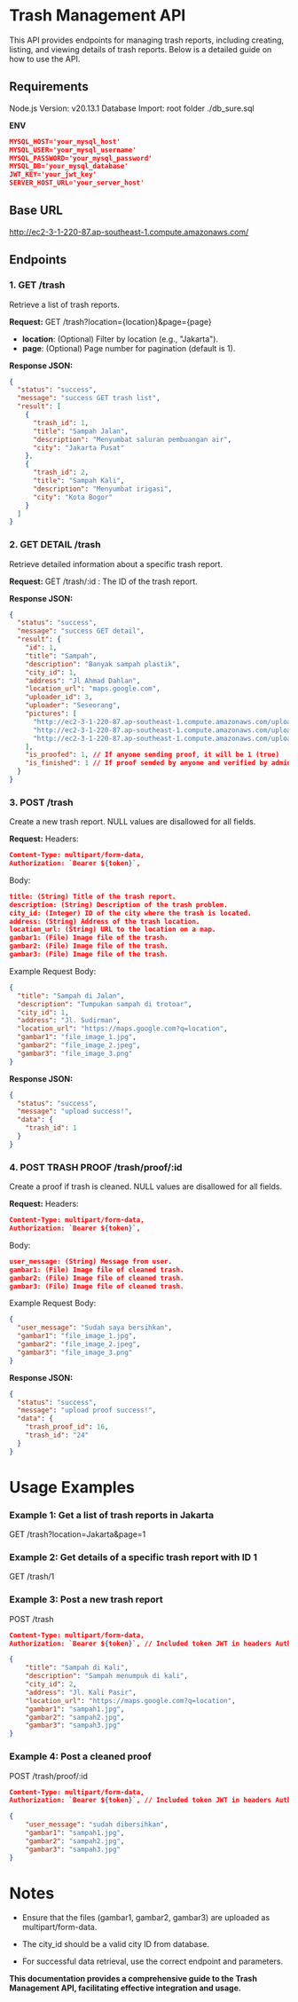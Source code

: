 # Trash Management API

This API provides endpoints for managing trash reports, including creating, listing, and viewing details of trash reports. Below is a detailed guide on how to use the API.

## Requirements

Node.js Version: v20.13.1
Database Import: root folder ./db_sure.sql

**ENV**

```json
MYSQL_HOST='your_mysql_host'
MYSQL_USER='your_mysql_username'
MYSQL_PASSWORD='your_mysql_password'
MYSQL_DB='your_mysql_database'
JWT_KEY='your_jwt_key'
SERVER_HOST_URL='your_server_host'
```

## Base URL

http://ec2-3-1-220-87.ap-southeast-1.compute.amazonaws.com/

## Endpoints

### 1. GET /trash

Retrieve a list of trash reports.

**Request:**
GET /trash?location={location}&page={page}

- **location**: (Optional) Filter by location (e.g., "Jakarta").
- **page**: (Optional) Page number for pagination (default is 1).

**Response JSON:**

```json
{
  "status": "success",
  "message": "success GET trash list",
  "result": [
    {
      "trash_id": 1,
      "title": "Sampah Jalan",
      "description": "Menyumbat saluran pembuangan air",
      "city": "Jakarta Pusat"
    },
    {
      "trash_id": 2,
      "title": "Sampah Kali",
      "description": "Menyumbat irigasi",
      "city": "Kota Bogor"
    }
  ]
}
```

### 2. GET DETAIL /trash

Retrieve detailed information about a specific trash report.

**Request:**
GET /trash/:id
: The ID of the trash report.

**Response JSON:**

```json
{
  "status": "success",
  "message": "success GET detail",
  "result": {
    "id": 1,
    "title": "Sampah",
    "description": "Banyak sampah plastik",
    "city_id": 1,
    "address": "Jl Ahmad Dahlan",
    "location_url": "maps.google.com",
    "uploader_id": 3,
    "uploader": "Seseorang",
    "pictures": [
      "http://ec2-3-1-220-87.ap-southeast-1.compute.amazonaws.com/uploads/trash/1717716993077_LaTjfCiTisGo24_1.jpg",
      "http://ec2-3-1-220-87.ap-southeast-1.compute.amazonaws.com/uploads/trash/1717716993094_GLMMwClAMirH24_2.png",
      "http://ec2-3-1-220-87.ap-southeast-1.compute.amazonaws.com/uploads/trash/1717716993105_rTbUGGIONoWL24_3.png"
    ],
    "is_proofed": 1, // If anyone sending proof, it will be 1 (true)
    "is_finished": 1 // If proof sended by anyone and verified by admin, it will be 1 (true)
  }
}
```

### 3. POST /trash

Create a new trash report. NULL values are disallowed for all fields.

**Request:**
Headers:

```json
Content-Type: multipart/form-data,
Authorization: `Bearer ${token}`,
```

Body:

```json
title: (String) Title of the trash report.
description: (String) Description of the trash problem.
city_id: (Integer) ID of the city where the trash is located.
address: (String) Address of the trash location.
location_url: (String) URL to the location on a map.
gambar1: (File) Image file of the trash.
gambar2: (File) Image file of the trash.
gambar3: (File) Image file of the trash.
```

Example Request Body:

```json
{
  "title": "Sampah di Jalan",
  "description": "Tumpukan sampah di trotoar",
  "city_id": 1,
  "address": "Jl. Sudirman",
  "location_url": "https://maps.google.com?q=location",
  "gambar1": "file_image_1.jpg",
  "gambar2": "file_image_2.jpeg",
  "gambar3": "file_image_3.png"
}
```

**Response JSON:**

```json
{
  "status": "success",
  "message": "upload success!",
  "data": {
    "trash_id": 1
  }
}
```

### 4. POST TRASH PROOF /trash/proof/:id

Create a proof if trash is cleaned. NULL values are disallowed for all fields.

**Request:**
Headers:

```json
Content-Type: multipart/form-data,
Authorization: `Bearer ${token}`,
```

Body:

```json
user_message: (String) Message from user.
gambar1: (File) Image file of cleaned trash.
gambar2: (File) Image file of cleaned trash.
gambar3: (File) Image file of cleaned trash.
```

Example Request Body:

```json
{
  "user_message": "Sudah saya bersihkan",
  "gambar1": "file_image_1.jpg",
  "gambar2": "file_image_2.jpeg",
  "gambar3": "file_image_3.png"
}
```

**Response JSON:**

```json
{
  "status": "success",
  "message": "upload proof success!",
  "data": {
    "trash_proof_id": 16,
    "trash_id": "24"
  }
}
```

# Usage Examples

### Example 1: Get a list of trash reports in Jakarta

GET /trash?location=Jakarta&page=1

### Example 2: Get details of a specific trash report with ID 1

GET /trash/1

### Example 3: Post a new trash report

POST /trash

```json
Content-Type: multipart/form-data,
Authorization: `Bearer ${token}`, // Included token JWT in headers Authorization

{
    "title": "Sampah di Kali",
    "description": "Sampah menumpuk di kali",
    "city_id": 2,
    "address": "Jl. Kali Pasir",
    "location_url": "https://maps.google.com?q=location",
    "gambar1": "sampah1.jpg",
    "gambar2": "sampah2.jpg",
    "gambar3": "sampah3.jpg"
}
```

### Example 4: Post a cleaned proof

POST /trash/proof/:id

```json
Content-Type: multipart/form-data,
Authorization: `Bearer ${token}`, // Included token JWT in headers Authorization

{
    "user_message": "sudah dibersihkan",
    "gambar1": "sampah1.jpg",
    "gambar2": "sampah2.jpg",
    "gambar3": "sampah3.jpg"
}
```

# Notes

- Ensure that the files (gambar1, gambar2, gambar3) are uploaded as multipart/form-data.
- The city_id should be a valid city ID from database.

- For successful data retrieval, use the correct endpoint and parameters.

**This documentation provides a comprehensive guide to the Trash Management API, facilitating effective integration and usage.**
